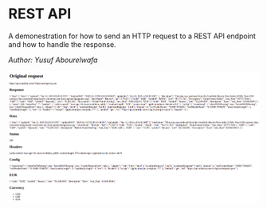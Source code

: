# REST API

A demonestration for how to send an HTTP request to a REST API endpoint and how to handle the response.

*Author: Yusuf Abourelwafa*

![alt text](image.png)
